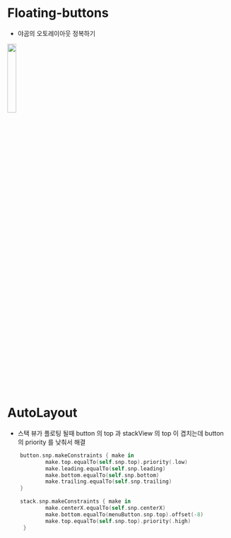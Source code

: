 # Floating-buttons
- 야곰의 오토레이아웃 정복하기 


<img src = "https://user-images.githubusercontent.com/26668309/159605079-0b2eadf6-d288-43c9-aea7-71871642b4b3.gif" width=20%>



# AutoLayout 
- 스택 뷰가 플로팅 될때 button 의 top 과 stackView 의 top 이 겹치는데 button 의 priority 를 낮춰서 해결  

```swift 
    button.snp.makeConstraints { make in
            make.top.equalTo(self.snp.top).priority(.low)
            make.leading.equalTo(self.snp.leading)
            make.bottom.equalTo(self.snp.bottom)
            make.trailing.equalTo(self.snp.trailing)
    }
    
    stack.snp.makeConstraints { make in
            make.centerX.equalTo(self.snp.centerX)
            make.bottom.equalTo(menuButton.snp.top).offset(-8)
            make.top.equalTo(self.snp.top).priority(.high)
     }  
```
